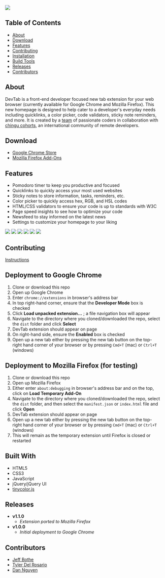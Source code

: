 <img src="dist/assets/img/readme/intro.png">

## Table of Contents
* [About](#about)
* [Download](#download)
* [Features](#features)
* [Contributing](#contributing)
* [Installation](#deployment-to-chrome)
* [Build Tools](#built-with)
* [Releases](#releases)
* [Contributors](#contributors)

## About
DevTab is a front-end developer focused new tab extension for your web browser (currently available for Google Chrome and Mozilla Firefox). This new homepage is designed to help cater to a developer's everyday needs including quicklinks, a color picker, code validators, sticky note reminders, and more. It is created by a  [team](#contributors) of passionate coders in collaboration with [chingu cohorts](https://chingu-cohorts.github.io/chingu-directory/), an international community of remote developers.

## Download
* [Google Chrome Store](https://chrome.google.com/webstore/detail/devtab/alolnmpdpmfhpcaljhaheeoedkfkganm)
* [Mozilla Firefox Add-Ons](https://addons.mozilla.org/en-US/firefox/addon/devtab/)

## Features
* Pomodoro timer to keep you productive and focused
* Quicklinks to quickly access your most used websites
* Sticky notes to store information, tasks, reminders, etc.
* Color picker to quickly access hex, RGB, and HSL codes
* HTML/CSS validators to ensure your code is up to standards with W3C
* Page speed insights to see how to optimize your code
* Newsfeed to stay informed on the latest news
* Settings to customize your homepage to your liking

<img src="dist/assets/img/readme/features.png">
<img src="dist/assets/img/readme/stickynotefeature.png">
<img src="dist/assets/img/readme/colorfeature.png">
<img src="dist/assets/img/readme/toolboxfeatures.png">
<img src="dist/assets/img/readme/newsfeedfeature.png">
<img src="dist/assets/img/readme/settingsfeature.png">


## Contributing
[Instructions](https://github.com/chingu-coders/Voyage2-Turtles-02/blob/master/CONTRIBUTING.md)

## Deployment to Google Chrome
1. Clone or download this repo
2. Open up Google Chrome
3. Enter `chrome://extensions` in browser's address bar
4. In top right-hand corner, ensure that the **Developer Mode** box is checked
5. Click **Load unpacked extension...** ; a file navigation box will appear
6. Navigate to the directory where you cloned/downloaded the repo, select the `dist` folder and click **Select**
7. DevTab extension should appear on page
8. On right-hand side, ensure the **Enabled** box is checked
9. Open up a new tab either by pressing the new tab button on the top-right hand corner of your browser or by pressing `Cmd+T` (mac) or `Ctrl+T` (windows)

## Deployment to Mozilla Firefox (for testing)
1. Clone or download this repo
2. Open up Mozilla Firefox
3. Either enter `about:debugging` in browser's address bar and on the top, click on **Load Temporary Add-On**
4. Navigate to the directory where you cloned/downloaded the repo, select the `dist` folder, and then select the `manifest.json` or `index.html` file and click **Open**
5. DevTab extension should appear on page
6. Open up a new tab either by pressing the new tab button on the top-right hand corner of your browser or by pressing `Cmd+T` (mac) or `Ctrl+T` (windows)
7. This will remain as the temporary extension until Firefox is closed or restarted

## Built With

* HTML5
* CSS3
* JavaScript
* jQuery/jQuery UI
* [tinycolor.js](https://github.com/bgrins/TinyColor)

## Releases
* **v1.1.0**
  * *Extension ported to Mozilla Firefox*
* **v1.0.0**
  * *Initial deployment to Google Chrome*


## Contributors

* [Jeff Bothe](https://github.com/jmbothe)
* [Tyler Del Rosario](https://github.com/TylerDelRosario)
* [Dan Nguyen](https://github.com/ziggysauce)
